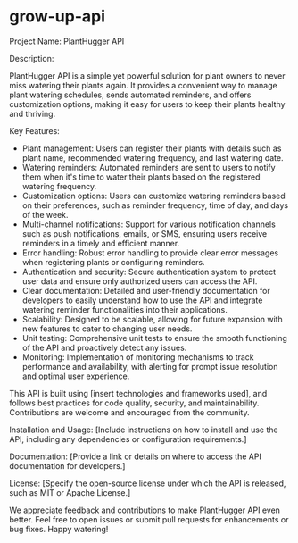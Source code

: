 # grow-up-api

Project Name: PlantHugger API

Description:

PlantHugger API is a simple yet powerful solution for plant owners to never miss watering their plants again. It provides a convenient way to manage plant watering schedules, sends automated reminders, and offers customization options, making it easy for users to keep their plants healthy and thriving.

Key Features:
- Plant management: Users can register their plants with details such as plant name, recommended watering frequency, and last watering date.
- Watering reminders: Automated reminders are sent to users to notify them when it's time to water their plants based on the registered watering frequency.
- Customization options: Users can customize watering reminders based on their preferences, such as reminder frequency, time of day, and days of the week.
- Multi-channel notifications: Support for various notification channels such as push notifications, emails, or SMS, ensuring users receive reminders in a timely and efficient manner.
- Error handling: Robust error handling to provide clear error messages when registering plants or configuring reminders.
- Authentication and security: Secure authentication system to protect user data and ensure only authorized users can access the API.
- Clear documentation: Detailed and user-friendly documentation for developers to easily understand how to use the API and integrate watering reminder functionalities into their applications.
- Scalability: Designed to be scalable, allowing for future expansion with new features to cater to changing user needs.
- Unit testing: Comprehensive unit tests to ensure the smooth functioning of the API and proactively detect any issues.
- Monitoring: Implementation of monitoring mechanisms to track performance and availability, with alerting for prompt issue resolution and optimal user experience.

This API is built using [insert technologies and frameworks used], and follows best practices for code quality, security, and maintainability. Contributions are welcome and encouraged from the community.

Installation and Usage:
[Include instructions on how to install and use the API, including any dependencies or configuration requirements.]

Documentation:
[Provide a link or details on where to access the API documentation for developers.]

License:
[Specify the open-source license under which the API is released, such as MIT or Apache License.]

We appreciate feedback and contributions to make PlantHugger API even better. Feel free to open issues or submit pull requests for enhancements or bug fixes. Happy watering!
